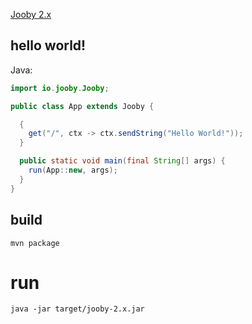 [Jooby 2.x](https://jooby.io)

## hello world!

Java:

```java
import io.jooby.Jooby;

public class App extends Jooby {

  {
    get("/", ctx -> ctx.sendString("Hello World!"));
  }

  public static void main(final String[] args) {
    run(App::new, args);
  }
}

```

## build

```
mvn package
```

# run

```
java -jar target/jooby-2.x.jar
```
